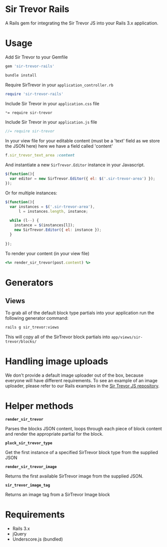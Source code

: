 # Sir Trevor Rails

A Rails gem for integrating the Sir Trevor JS into your Rails 3.x application. 

# Usage

Add Sir Trevor to your Gemfile 

```ruby
gem 'sir-trevor-rails'
```

```bash
bundle install 
```

Require SirTrevor in your `application_controller.rb`

```ruby
require 'sir-trevor-rails'
```

Include Sir Trevor in your `application.css` file

```css
*= require sir-trevor
```

Include Sir Trevor in your `application.js` file

```js
//= require sir-trevor
```

In your view file for your editable content (must be a 'text' field as we store the JSON here) here we have a field called 'content'

```ruby
f.sir_trevor_text_area :content
```

And instantiate a new `SirTrevor.Editor` instance in your Javascript. 

```javascript
$(function(){
  var editor = new SirTrevor.Editor({ el: $('.sir-trevor-area') });
});
```

Or for multiple instances:

```javascript
$(function(){
  var instances = $('.sir-trevor-area'),
      l = instances.length, instance;
  
  while (l--) {
    instance = $(instances[l]);
    new SirTrevor.Editor({ el: instance });
  }
  
});
```

To render your content (in your view file)

```ruby
<%= render_sir_trevor(post.content) %>
```

# Generators

## Views

To grab all of the default block type partials into your application run the following generator command:

```bash
rails g sir_trevor:views
```

This will copy all of the SirTrevor block partials into `app/views/sir-trevor/blocks/`

# Handling image uploads

We don't provide a default image uploader out of the box, because everyone will have different requirements. To see an example of an image uploader, please refer to our Rails examples in the [Sir Trevor JS repository](http://github.com/madebymany/sir-trevor-js/tree/master/examples/rails/). 

# Helper methods

**`render_sir_trevor`**

Parses the blocks JSON content, loops through each piece of block content and render the appropriate partial for the block. 

**`pluck_sir_trevor_type`**

Get the first instance of a specified SirTrevor block type from the supplied JSON

**`render_sir_trevor_image`**

Returns the first available SirTrevor image from the supplied JSON.

**`sir_trevor_image_tag`**

Returns an image tag from a SirTrevor Image block

# Requirements

- Rails 3.x  
- jQuery
- Underscore.js (bundled)